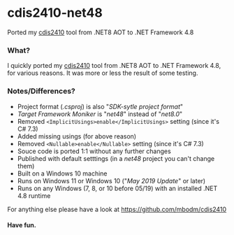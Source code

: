 # cdis2410-net48
Ported my [cdis2410](https://github.com/mbodm/cdis2410) tool from .NET8 AOT to .NET Framework 4.8

### What?

I quickly ported my [cdis2410](https://github.com/mbodm/cdis2410) tool from .NET8 AOT to .NET Framework 4.8, for various reasons. It was more or less the result of some testing.

### Notes/Differences?

- Project format (*.csproj*) is also "*SDK-sytle project format*"
- *Target Framework Moniker* is "*net48*" instead of "*net8.0*"
- Removed `<ImplicitUsings>enable</ImplicitUsings>` setting (since it's C# 7.3)
- Added missing usings (for above reason)
- Removed `<Nullable>enable</Nullable>` setting (since it's C# 7.3)
- Souce code is ported 1:1 without any further changes
- Published with default setttings (in a *net48* project you can't change them)
- Built on a Windows 10 machine
- Runs on Windows 11 or Windows 10 ("*May 2019 Update*" or later)
- Runs on any Windows (7, 8, or 10 before 05/19) with an installed .NET 4.8 runtime

For anything else please have a look at https://github.com/mbodm/cdis2410

#### Have fun.
